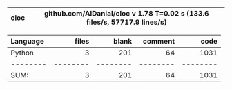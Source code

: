 cloc|github.com/AlDanial/cloc v 1.78  T=0.02 s (133.6 files/s, 57717.9 lines/s)
--- | ---

Language|files|blank|comment|code
:-------|-------:|-------:|-------:|-------:
Python|3|201|64|1031
--------|--------|--------|--------|--------
SUM:|3|201|64|1031

